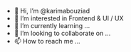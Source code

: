 - 👋 Hi, I’m @karimabouziad
- 👀 I’m interested in Frontend & UI / UX
- 🌱 I’m currently learning ...
- 💞️ I’m looking to collaborate on ...
- 📫 How to reach me ...

<!---
karimabouziad/karimabouziad is a ✨ special ✨ repository because its `README.md` (this file) appears on your GitHub profile.
You can click the Preview link to take a look at your changes.
--->
